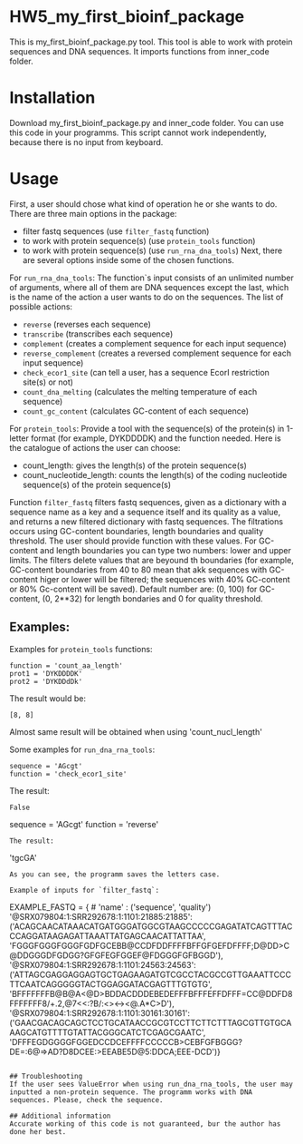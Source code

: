# HW5_my_first_bioinf_package
This is my_first_bioinf_package.py tool. This tool is able to work with protein sequences and DNA sequences. It imports functions from inner_code folder. 
# Installation
Download my_first_bioinf_package.py and inner_code folder. You can use this code in your programms. This script cannot work independently, because there is no input from keyboard. 
# Usage
First, a user should chose what kind of operation he or she wants to do. There are three main options in the package:
- filter fastq sequences (use `filter_fastq` function) 
- to work with protein sequence(s) (use `protein_tools` function)
- to work with protein sequence(s) (use `run_rna_dna_tools`)
Next, there are several options inside some of the chosen functions.

For `run_rna_dna_tools`:
The function`s input consists of an unlimited number of arguments, where all of them are DNA sequences except the last, which is the name of the action a user wants to do on the sequences. The list of possible actions:
- `reverse` (reverses each sequence)
- `transcribe` (transcribes each sequence)
- `complement` (creates a complement sequence for each input sequence)
- `reverse_complement` (creates a reversed complement sequence for each input sequence)
- `check_ecor1_site` (can tell a user, has a sequence EcorI restriction site(s) or not)
- `count_dna_melting` (calculates the melting temperature of each sequence)
- `count_gc_content` (calculates GC-content of each sequence)

For `protein_tools`:
Provide a tool with the sequence(s) of the protein(s) in 1-letter format (for example, DYKDDDDK) and the function needed. Here is the catalogue of actions the user can choose: 
- count_length: gives the length(s) of the protein sequence(s)  
- count_nucleotide_length: counts the length(s) of the coding nucleotide sequence(s) of the protein sequence(s)

Function `filter_fastq` filters fastq sequences, given as a dictionary with a sequence name as a key and a sequence itself and its quality as a value, and returns a new filtered dictionary with fastq sequences. The filtrations occurs using GC-content boundaries, length boundaries and quality threshold. The user should provide function with these values. For GC-content and length boundaries you can type two numbers: lower and upper limits. The filters delete values that are beyound th boundaries (for example, GC-content boundaries from 40 to 80 mean that akk sequences with GC-content higer or lower will be filtered; the sequences with 40% GC-content or 80% Gc-content will be saved). Default number are: (0, 100) for GC-content, (0, 2**32) for length bondaries and 0 for quality threshold.

## Examples: 
Examples for `protein_tools` functions:  
```
function = 'count_aa_length'
prot1 = 'DYKDDDDK'
prot2 = 'DYKDDdDk'
```
The result would be:
```
[8, 8]
```
Almost same result will be obtained when using 'count_nucl_length'

Some examples for `run_dna_rna_tools`:
```
sequence = 'AGcgt'
function = 'check_ecor1_site'
```
The result:
```
False
```
sequence = 'AGcgt'
function = 'reverse'
```
The result:
```
'tgcGA'
```
As you can see, the programm saves the letters case.

Example of inputs for `filter_fastq`:
```
EXAMPLE_FASTQ = {
    # 'name' : ('sequence', 'quality')
    '@SRX079804:1:SRR292678:1:1101:21885:21885': ('ACAGCAACATAAACATGATGGGATGGCGTAAGCCCCCGAGATATCAGTTTACCCAGGATAAGAGATTAAATTATGAGCAACATTATTAA', 'FGGGFGGGFGGGFGDFGCEBB@CCDFDDFFFFBFFGFGEFDFFFF;D@DD>C@DDGGGDFGDGG?GFGFEGFGGEF@FDGGGFGFBGGD'),
    '@SRX079804:1:SRR292678:1:1101:24563:24563': ('ATTAGCGAGGAGGAGTGCTGAGAAGATGTCGCCTACGCCGTTGAAATTCCCTTCAATCAGGGGGTACTGGAGGATACGAGTTTGTGTG', 'BFFFFFFFB@B@A<@D>BDDACDDDEBEDEFFFBFFFEFFDFFF=CC@DDFD8FFFFFFF8/+.2,@7<<:?B/:<><-><@.A*C>D'),
    '@SRX079804:1:SRR292678:1:1101:30161:30161': ('GAACGACAGCAGCTCCTGCATAACCGCGTCCTTCTTCTTTAGCGTTGTGCAAAGCATGTTTTGTATTACGGGCATCTCGAGCGAATC', 'DFFFEGDGGGGFGGEDCCDCEFFFFCCCCCB>CEBFGFBGGG?DE=:6@=>A<A>D?D8DCEE:>EEABE5D@5:DDCA;EEE-DCD')}
```

## Troubleshooting
If the user sees ValueError when using run_dna_rna_tools, the user may inputted a non-protein sequence. The programm works with DNA sequences. Please, check the sequence.

## Additional information
Accurate working of this code is not guaranteed, bur the author has done her best. 

